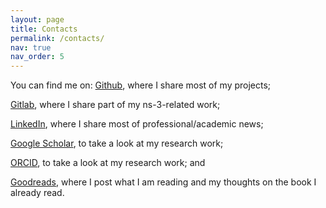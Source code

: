 ```yaml
---
layout: page
title: Contacts
permalink: /contacts/
nav: true
nav_order: 5
---
```


You can find me on:
[Github](https://github.com/pagmatt), where I share most of my projects;

[Gitlab](https://gitlab.com/pagmatt), where I share part of my ns-3-related work;

[LinkedIn](https://www.linkedin.com/in/matteo-pagin-4a7b82171/), where I share most of professional/academic news;

[Google Scholar](https://scholar.google.com/citations?user=VDBFuXgAAAAJ&hl=en), to take a look at my research work;

[ORCID](https://orcid.org/0000-0002-3796-6859), to take a look at my research work; and

[Goodreads](https://www.goodreads.com/user/show/89419170-matteo), where I post what I am reading and my thoughts on the book I already read.

